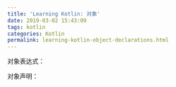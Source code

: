 ```yaml
---
title: 'Learning Kotlin: 对象'
date: 2019-03-02 15:43:09
tags: kotlin
categories: Kotlin
permalink: learning-kotlin-object-declarations.html
---
```




对象表达式：

对象声明：

